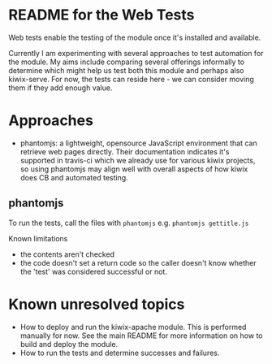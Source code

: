 # README for the Web Tests
Web tests enable the testing of the module once it's installed and available.

Currently I am experimenting with several approaches to test automation for the module. My aims include comparing several offerings informally to determine which might help us test both this module and perhaps also kiwix-serve. For now, the tests can reside here - we can consider moving them if they add enough value.

# Approaches

* phantomjs: a lightweight, opensource JavaScript environment that can retrieve web pages directly. Their documentation indicates it's supported in travis-ci which we already use for various kiwix projects, so using phantomjs may align well with overall aspects of how kiwix does CB and automated testing.

## phantomjs
To run the tests, call the files with `phantomjs` e.g. `phantomjs gettitle.js`

Known limitations

* the contents aren't checked
* the code doesn't set a return code so the caller doesn't know whether the 'test' was considered successful or not.

# Known unresolved topics

* How to deploy and run the kiwix-apache module. This is performed manually for now. See the main README for more information on how to build and deploy the module.
* How to run the tests and determine successes and failures.

